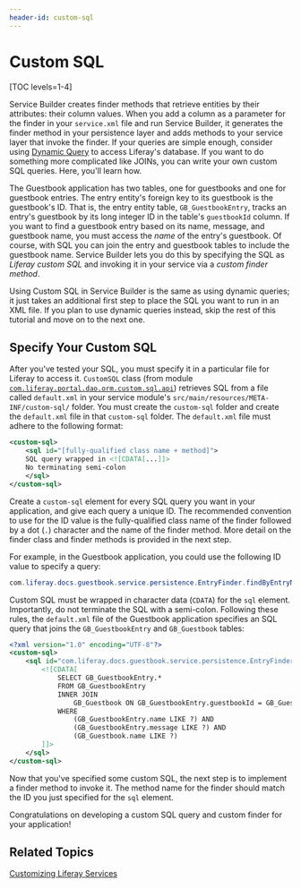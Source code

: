 ```yaml
---
header-id: custom-sql
---
```


# Custom SQL

[TOC levels=1-4]

Service Builder creates finder methods that retrieve entities by their
attributes: their column values. When you add a column as a parameter for the
finder in your `service.xml` file and run Service Builder, it generates the
finder method in your persistence layer and adds methods to your service layer
that invoke the finder. If your queries are simple enough, consider using 
[Dynamic Query](/docs/7-2/appdev/-/knowledge_base/a/dynamic-query) to access
Liferay's database. If you want to do something more complicated like JOINs, you
can write your own custom SQL queries. Here, you'll learn how.

The Guestbook application has two tables, one for guestbooks and one
for guestbook entries. The entry entity's foreign key to its guestbook is the
guestbook's ID. That is, the entry entity table, `GB_GuestbookEntry`, tracks an
entry's guestbook by its long integer ID in the table's `guestbookId` column. If
you want to find a guestbook entry based on its name, message, and guestbook
name, you must access the *name* of the entry's guestbook. Of course, with SQL
you can join the entry and guestbook tables to include the guestbook name.
Service Builder lets you do this by specifying the SQL as *Liferay custom SQL*
and invoking it in your service via a *custom finder method*.

Using Custom SQL in Service Builder is the same as using dynamic queries; it
just takes an additional first step to place the SQL you want to run in an XML
file. If you plan to use dynamic queries instead, skip the rest of this tutorial
and move on to the next one. 

## Specify Your Custom SQL

After you've tested your SQL, you must specify it in a particular file for
Liferay to access it. `CustomSQL` class (from module
[`com.liferay.portal.dao.orm.custom.sql.api`](https://repository.liferay.com/nexus/content/repositories/liferay-public-releases/com/liferay/com.liferay.portal.dao.orm.custom.sql.api/))
retrieves SQL from a file called `default.xml` in your service module's
`src/main/resources/META-INF/custom-sql/` folder. You must create the
`custom-sql` folder and create the `default.xml` file in that `custom-sql`
folder. The `default.xml` file must adhere to the following format:

```xml
<custom-sql>
    <sql id="[fully-qualified class name + method]">
    SQL query wrapped in <![CDATA[...]]>
    No terminating semi-colon
    </sql>
</custom-sql>
```

Create a `custom-sql` element for every SQL query you want in your application,
and give each query a unique ID. The recommended convention to use for the
ID value is the fully-qualified class name of the finder followed by a dot (`.`)
character and the name of the finder method. More detail on the finder class and
finder methods is provided in the next step.

For example, in the Guestbook application, you could use the following ID value
to specify a query:

```java
com.liferay.docs.guestbook.service.persistence.EntryFinder.findByEntryNameEntryMessageGuestbookName
```

Custom SQL must be wrapped in character data (`CDATA`) for the `sql` element.
Importantly, do not terminate the SQL with a semi-colon. Following these rules,
the `default.xml` file of the Guestbook application specifies an SQL query that
joins the `GB_GuestbookEntry` and `GB_Guestbook` tables:

```xml
<?xml version="1.0" encoding="UTF-8"?>
<custom-sql>
    <sql id="com.liferay.docs.guestbook.service.persistence.EntryFinder.findByEntryNameEntryMessageGuestbookName">
        <![CDATA[
            SELECT GB_GuestbookEntry.*
            FROM GB_GuestbookEntry
            INNER JOIN 
                GB_Guestbook ON GB_GuestbookEntry.guestbookId = GB_Guestbook.guestbookId
            WHERE
                (GB_GuestbookEntry.name LIKE ?) AND
                (GB_GuestbookEntry.message LIKE ?) AND
                (GB_Guestbook.name LIKE ?)
        ]]>
    </sql>
</custom-sql>
```

Now that you've specified some custom SQL, the next step is to implement a
finder method to invoke it. The method name for the finder should match the ID
you just specified for the `sql` element.

Congratulations on developing a custom SQL query and custom finder for your
application!

## Related Topics

[Customizing Liferay Services](/docs/7-2/customization/-/knowledge_base/c/overriding-service-builder-services-service-wrappers)
